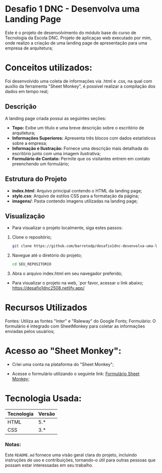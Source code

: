 # Desafio 1 DNC - Desenvolva uma Landing Page

Este é o projeto de desenvolvimento do módulo base do curso de Tecnologia da Escola DNC. Projeto de aplicaçao web executado por mim, onde realizo a criação de uma landing page de apresentação para uma empresa de arquitetura;

# Conceitos utilizados:

Foi desenvolvido uma coleta de informações via .html e .css, na qual com auxílio da ferramenta "Sheet Monkey", é possível realizar a compilação dos dados em tempo real;

## Descrição

A landing page criada possui as seguintes seções:

- **Topo:** Exibe um título e uma breve descrição sobre o escritório de arquitetura;
- **Informações Superiores:** Apresenta três blocos com dados estatísticos sobre a empresa;
- **Informação e Ilustração:** Fornece uma descrição mais detalhada do escritório junto com uma imagem ilustrativa;
- **Formulário de Contato:** Permite que os visitantes entrem em contato preenchendo um formulário;

## Estrutura do Projeto

- **index.html**: Arquivo principal contendo o HTML da landing page;
- **style.css**: Arquivo de estilos CSS para a formatação da página;
- **imagens/**: Pasta contendo imagens utilizadas na landing page;

## Visualização

* Para visualizar o projeto localmente, siga estes passos:

1. Clone o repositório;
   ```bash
   git clone https://github.com/barretodp/desafio1dnc-desenvolva-uma-landing-page.git
2. Navegue até o diretório do projeto;
   ```bash
   cd SEU_REPOSITORIO
3. Abra o arquivo index.html em seu navegador preferido;


* Para visualizar o projeto na web, ´por favor, acessar o link abaixo;
https://desafio1dnc2508.netlify.app/

# Recursos Utilizados
Fontes: Utiliza as fontes "Inter" e "Raleway" do Google Fonts;
Formulário: O formulário é integrado com SheetMonkey para coletar as informações enviadas pelos usuários;

# Acesso ao "Sheet Monkey":

* Criei uma conta na plataforma do "Sheet Monkey";
* <p>
      Acesse o formulário utilizando o seguinte link:
      <a href="https://docs.google.com/spreadsheets/d/1r_jgoYQXfQ6R0Prwz6vKul-Nk-nYtPrOw4fK_S-vCtw/edit?gid=0#gid=0" target="_blank">
          Formulário Sheet Monkey;
      </a>
  </p>

# Tecnologia Usada:

<table>
  <thead>
      <tr>
          <th>Tecnologia</th>
          <th>Versão</th>
      </tr>
  </thead>
  <tbody>
      <tr>
          <td>HTML</td>
          <td>5.*</td>
      </tr>
      <tr>
          <td>CSS</td>
          <td>3.*</td>
      </tr>
    </tbody>
</table>

### Notas:
Este `README.md` fornece uma visão geral clara do projeto, incluindo instruções de uso e contribuições, tornando-o útil para outras pessoas que possam estar interessadas em seu trabalho.
